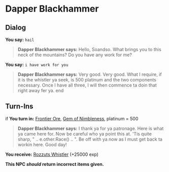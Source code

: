 # Dapper Blackhammer
## Dialog

**You say:** `hail`



>**Dapper Blackhammer says:** Hello, Soandso. What brings you to this neck of the mountains? Do you have any work for me?

**You say:** `i have work for you`



>**Dapper Blackhammer says:** Very good. Very good. What I require, if it is the whistler ya seek, is 500 platinum and the two components necessary. Once I have all three, I will then commence ta doin that right away fer ya.
end

## Turn-Ins



if **You turn in:** [Frontier Ore](/item/12880), [Gem of Nimbleness](/item/6552), platinum = 500


>**Dapper Blackhammer says:** I thank ya for ya patronage. Here is what ya came here for. Now be careful who ya point this at. 'Tis quite sharp, " .. e.other:Race() .. ". Be off with ya now as I must get back ta workin here. Good day!


 **You receive:**  [Rozzuts Whistler](/item/6551) (+25000 exp)

**This NPC *should* return incorrect items given.**





